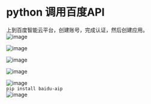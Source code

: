 # python 调用百度API
上到百度智能云平台，创建账号，完成认证，然后创建应用。  
![image](https://user-images.githubusercontent.com/32427537/235680810-a948b885-01f0-406b-a107-2131a8a9b397.png)  

![image](https://user-images.githubusercontent.com/32427537/235681912-d70bb114-aff5-4d26-9c2d-e427f1b968d5.png)  

![image](https://user-images.githubusercontent.com/32427537/235682051-7d931e1c-07eb-4ea6-8452-6b3b07d510e1.png)  

![image](https://user-images.githubusercontent.com/32427537/235682557-4972d702-dda5-4ebd-92c7-7ac676c403d5.png)  

![image](https://user-images.githubusercontent.com/32427537/235682852-ace4e35d-a780-4b4a-bf09-5b5b910044c2.png)  
`pip install baidu-aip`  
![image](https://user-images.githubusercontent.com/32427537/235683710-24b04748-4e20-4745-acd2-4d6b9519481b.png)  


